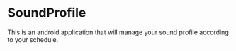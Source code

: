 # SoundProfile
This is an android application that will manage your sound profile according to your schedule.
